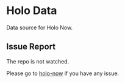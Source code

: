 # Holo Data
Data source for Holo Now.

## Issue Report
The repo is not watched.

Please go to [holo-now](https://github.com/holonow/holonow.github.io) if you have any issue.
